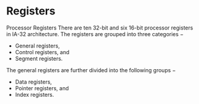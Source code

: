 # Registers
Processor Registers
There are ten 32-bit and six 16-bit processor registers in IA-32 architecture. The registers are grouped into three categories −

- General registers,
- Control registers, and
- Segment registers.


The general registers are further divided into the following groups −

- Data registers,
- Pointer registers, and
- Index registers.